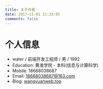 ```yaml
---
title: 关于作者
date: 2017-11-01 11:33:05
comments: false
---
```

# 个人信息

*   water / 前端开发工程师 / 男 / 1992
*   Education: 黄淮学院 - 本科(信息与计算科学)
*   Mobile: 18668038687
*   Email: 18668038687@163.com
*   Blog: [wangyuanweb.top](https://wangyuanweb.top)


